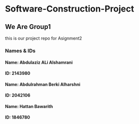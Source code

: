 # Software-Construction-Project

## We Are Group1

this is our project repo for Asignment2


### Names & IDs
#### Name: Abdulaziz ALi Alshamrani

#### ID: 2143980

#### Name: Abdulrahman Berki Alharshni

#### ID: 2042106

#### Name: Hattan Bawarith

#### ID: 1846780